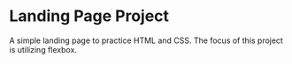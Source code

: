 # Landing Page Project
 A simple landing page to practice HTML and CSS. The focus of this project is utilizing flexbox.
